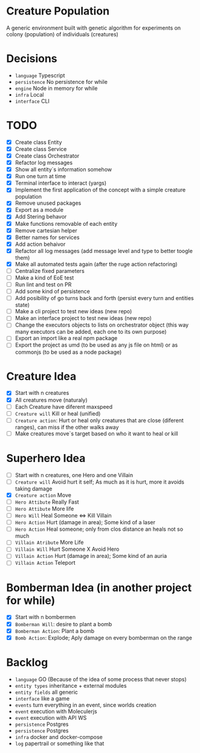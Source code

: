 # Creature Population

A generic environment built with genetic algorithm for experiments on colony (population) of individuals (creatures)

# **Decisions**

- `language` Typescript
- `persistence` No persistence for while
- `engine` Node in memory for while
- `infra` Local
- `interface` CLI

# **TODO**

- [x] Create class Entity
- [x] Create class Service
- [x] Create class Orchestrator
- [x] Refactor log messages
- [x] Show all entity`s information somehow
- [x] Run one turn at time
- [x] Terminal interface to interact (yargs)
- [x] Implement the first application of the concept with a simple creature population
- [x] Remove unused packages
- [x] Export as a module
- [x] Add Stering behavor
- [x] Make functions removable of each entity
- [x] Remove cartesian helper
- [x] Better names for services
- [x] Add action behaivor
- [x] Refactor all log messages (add message level and type to better toogle them)
- [x] Make all automated tests again (after the ruge action refactoring)
- [ ] Centralize fixed parameters
- [ ] Make a kind of EoE test
- [ ] Run lint and test on PR
- [ ] Add some kind of persistence
- [ ] Add posibility of go turns back and forth (persist every turn and entities state)
- [ ] Make a cli project to test new ideas (new repo)
- [ ] Make an interface project to test new ideas (new repo)
- [ ] Change the executors objects to lists on orchestrator object (this way many executors can be added, each one to its own purpose)
- [ ] Export an import like a real npm package
- [ ] Export the project as umd (to be used as any js file on html) or as commonjs (to be used as a node package)

# Creature Idea

- [x] Start with n creatures
- [x] All creatures move (naturaly)
- [ ] Each Creature have diferent maxspeed
- [ ] `Creature will` Kill or heal (unified)
- [ ] `Creature action`: Hurt or heal only creatures that are close (diferent ranges), can miss if the other walks away
- [ ] Make creatures move`s target based on who it want to heal or kill

# Superhero Idea

- [ ] Start with n creatures, one Hero and one Villain
- [ ] `Creature will` Avoid hurt it self; As much as it is hurt, more it avoids taking damage
- [x] `Creature action` Move
- [ ] `Hero Attibute` Really Fast
- [ ] `Hero Attibute` More life
- [ ] `Hero Will` Heal Someone <=> Kill Villain
- [ ] `Hero Action` Hurt (damage in area); Some kind of a laser
- [ ] `Hero Action` Heal someone; only from clos distance an heals not so much
- [ ] `Villain Atribute` More Life
- [ ] `Villain Will` Hurt Someone X Avoid Hero
- [ ] `Villain Action` Hurt (damage in area); Some kind of an auria
- [ ] `Villain Action` Teleport

# Bomberman Idea (in another project for while)

- [x] Start with n bombermen
- [x] `Bomberman Will`: desire to plant a bomb
- [x] `Bomberman Action`: Plant a bomb
- [x] `Bomb Action`: Explode; Aply damage on every bomberman on the range

# **Backlog**

- `language` GO (Because of the idea of some process that never stops)
- `entity types` inheritance + external modules
- `entity fields` all generic
- `interface` like a game
- `events` turn everything in an event, since worlds creation
- `event` execution with Moleculerjs
- `event` execution with API WS
- `persistence` Postgres
- `persistence` Postgres
- `infra` docker and docker-compose
- `log` papertrail or something like that
